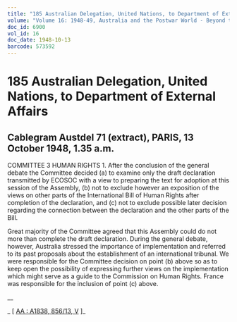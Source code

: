 ```yaml
---
title: "185 Australian Delegation, United Nations, to Department of External Affairs"
volume: "Volume 16: 1948-49, Australia and the Postwar World - Beyond the Region"
doc_id: 6900
vol_id: 16
doc_date: 1948-10-13
barcode: 573592
---
```


# 185 Australian Delegation, United Nations, to Department of External Affairs

## Cablegram Austdel 71 (extract), PARIS, 13 October 1948, 1.35 a.m.

COMMITTEE 3 HUMAN RIGHTS 1. After the conclusion of the general debate the Committee decided (a) to examine only the draft declaration transmitted by ECOSOC with a view to preparing the text for adoption at this session of the Assembly, (b) not to exclude however an exposition of the views on other parts of the International Bill of Human Rights after completion of the declaration, and (c) not to exclude possible later decision regarding the connection between the declaration and the other parts of the Bill.

Great majority of the Committee agreed that this Assembly could do not more than complete the draft declaration. During the general debate, however, Australia stressed the importance of implementation and referred to its past proposals about the establishment of an international tribunal. We were responsible for the Committee decision on point (b) above so as to keep open the possibility of expressing further views on the implementation which might serve as a guide to the Commission on Human Rights. France was responsible for the inclusion of point (c) above.

__

_ [ [AA : A1838, 856/13, V](http://www.naa.gov.au/cgi-bin/Search?O=I&Number=573592) ]_
